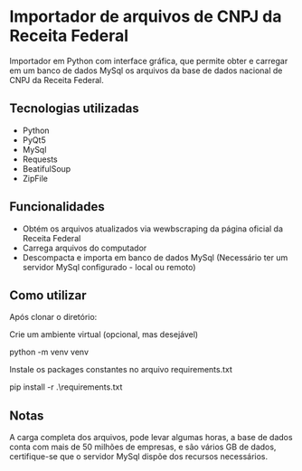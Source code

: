Importador de arquivos de CNPJ da Receita Federal
=======================

Importador em Python com interface gráfica, que permite obter e carregar em um banco de dados MySql os arquivos da base de dados nacional de CNPJ da Receita Federal. 

Tecnologias utilizadas
--------
- Python
- PyQt5
- MySql
- Requests
- BeatifulSoup
- ZipFile


Funcionalidades
--------

- Obtém os arquivos atualizados via wewbscraping da página oficial da Receita Federal
- Carrega arquivos do computador
- Descompacta e importa em banco de dados MySql (Necessário ter um servidor MySql configurado - local ou remoto)


Como utilizar
----------
Após clonar o diretório:

Crie um ambiente virtual (opcional, mas desejável)

python -m venv venv 

Instale os packages constantes no arquivo requirements.txt

pip install -r .\requirements.txt

Notas
----------

A carga completa dos arquivos, pode levar algumas horas, a base de dados conta com mais de 50 milhões de empresas, e são vários GB de dados, certifique-se que o servidor MySql dispõe dos recursos necessários.
